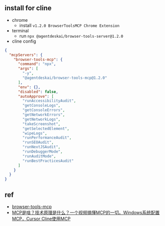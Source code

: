

## install for cline
+ chrome 
    + install  `v1.2.0 BrowserToolsMCP Chrome Extension`
+ terminal 
    + run `npx @agentdeskai/browser-tools-server@1.2.0`
+ cline config
```json
{
  "mcpServers": {
    "browser-tools-mcp": {
      "command": "npx",
      "args": [
        "-y",
        "@agentdeskai/browser-tools-mcp@1.2.0"
      ],
      "env": {},
      "disabled": false,
      "autoApprove": [
        "runAccessibilityAudit",
        "getConsoleLogs",
        "getConsoleErrors",
        "getNetworkErrors",
        "getNetworkLogs",
        "takeScreenshot",
        "getSelectedElement",
        "wipeLogs",
        "runPerformanceAudit",
        "runSEOAudit",
        "runNextJSAudit",
        "runDebuggerMode",
        "runAuditMode",
        "runBestPracticesAudit"
      ]
    }
  }
}
```

## ref
+ [browser-tools-mcp](https://github.com/AgentDeskAI/browser-tools-mcp)
+ [MCP是啥？技术原理是什么？一个视频搞懂MCP的一切。Windows系统配置MCP，Cursor Cline使用MCP](https://www.bilibili.com/video/BV1AnQNYxEsy/?spm_id_from=333.1391.0.0&vd_source=d3c0a53193a65728ad278e633b3790e5)